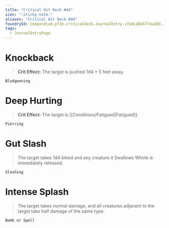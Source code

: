 ```yaml
---
title: "Critical Hit Deck #44"
icon: ":sticky-note:"
aliases: "Critical Hit Deck #44"
foundryId: Compendium.pf2e.criticaldeck.JournalEntry.v7aUL4DIk7lkw1EO.JournalEntryPage.aAQ9VezKVsEVvSZP
tags:
  - JournalEntryPage
---
```

# Knockback

> **Crit Effect:** The target is pushed 1d4 \* 5 feet away.

`Bludgeoning`

# Deep Hurting

> **Crit Effect:** The target is [[Conditions/Fatigued|Fatigued]].

`Piercing`

# Gut Slash

> The target takes 1d4 bleed and any creature it Swallows Whole is immediately released.

`Slashing`

# Intense Splash

> The target takes normal damage, and all creatures adjacent to the target take half damage of the same type.

`Bomb or Spell`